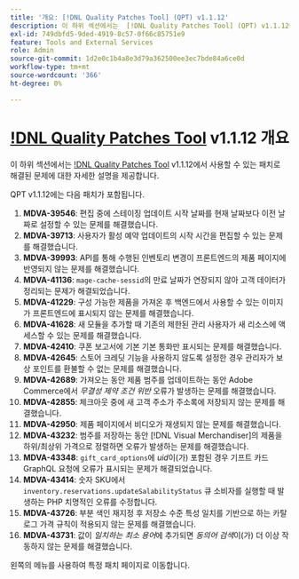 ```yaml
---
title: '개요: [!DNL Quality Patches Tool] (QPT) v1.1.12'
description: 이 하위 섹션에서는  [!DNL Quality Patches Tool] (QPT) v1.1.12에서 사용할 수 있는 패치로 해결된 문제에 대한 자세한 설명을 제공합니다.
exl-id: 749dbfd5-9ded-4919-8c57-0f66c85751e9
feature: Tools and External Services
role: Admin
source-git-commit: 1d2e0c1b4a8e3d79a362500ee3ec7bde84a6ce0d
workflow-type: tm+mt
source-wordcount: '366'
ht-degree: 0%

---
```


# [!DNL Quality Patches Tool](QPT) v1.1.12 개요

이 하위 섹션에서는 [!DNL Quality Patches Tool](QPT) v1.1.12에서 사용할 수 있는 패치로 해결된 문제에 대한 자세한 설명을 제공합니다.

QPT v1.1.12에는 다음 패치가 포함됩니다.

1. **MDVA-39546**: 편집 중에 스테이징 업데이트 시작 날짜를 현재 날짜보다 이전 날짜로 설정할 수 있는 문제를 해결했습니다.
1. **MDVA-39713**: 사용자가 활성 예약 업데이트의 시작 시간을 편집할 수 있는 문제를 해결했습니다.
1. **MDVA-39993**: API를 통해 수행된 인벤토리 변경이 프론트엔드의 제품 페이지에 반영되지 않는 문제를 해결했습니다.
1. **MDVA-41136**: `mage-cache-sessid`의 만료 날짜가 연장되지 않아 고객 데이터가 정리되는 문제가 해결되었습니다.
1. **MDVA-41229**: 구성 가능한 제품을 가져온 후 백엔드에서 사용할 수 있는 이미지가 프론트엔드에 표시되지 않는 문제를 해결했습니다.
1. **MDVA-41628**: 새 모듈을 추가할 때 기존의 제한된 관리 사용자가 새 리소스에 액세스할 수 있는 문제를 해결했습니다.
1. **MDVA-42410**: 쿠폰 보고서에 기본 기본 통화만 표시되는 문제를 해결했습니다.
1. **MDVA-42645**: 스토어 크레딧 기능을 사용하지 않도록 설정한 경우 관리자가 보상 포인트를 환불할 수 없는 문제를 해결했습니다.
1. **MDVA-42689**: 가져오는 동안 제품 범주를 업데이트하는 동안 Adobe Commerce에서 *무결성 제약 조건 위반* 오류가 발생하는 문제를 해결했습니다.
1. **MDVA-42855**: 체크아웃 중에 새 고객 주소가 주소록에 저장되지 않는 문제를 해결했습니다.
1. **MDVA-42950**: 제품 페이지에서 비디오가 재생되지 않는 문제를 해결했습니다.
1. **MDVA-43232**: 범주를 저장하는 동안 [!DNL Visual Merchandiser]의 제품을 하위/최상위 가격으로 정렬하면 오류가 발생하는 문제를 해결했습니다.
1. **MDVA-43348**: `gift_card_options`에 *uid*&#x200B;이(가) 포함된 경우 기프트 카드 GraphQL 요청에 오류가 표시되는 문제가 해결되었습니다.
1. **MDVA-43414**: 숫자 SKU에서 `inventory.reservations.updateSalabilityStatus` 큐 소비자를 실행할 때 발생하는 PHP 치명적인 오류를 수정합니다.
1. **MDVA-43726**: 부분 색인 재지정 후 저장소 수준 특성 일치를 기반으로 하는 카탈로그 가격 규칙이 적용되지 않는 문제를 해결했습니다.
1. **MDVA-43731**: 값이 *일치하는 최소 용어*&#x200B;에 추가되면 *동의어 검색*&#x200B;이(가) 더 이상 작동하지 않는 문제를 해결했습니다.

왼쪽의 메뉴를 사용하여 특정 패치 페이지로 이동합니다.
